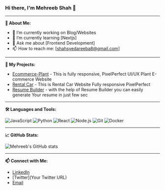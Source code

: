 ### Hi there, I'm Mehreeb Shah 👋

---

**🌟 About Me:**

- 🔭 I’m currently working on Blog/Websites
- 🌱 I’m currently learning [Nextjs]
- 💬 Ask me about [Frontend Development]
- 📫 How to reach me: [shahsyedareeba8@gmail.com]


---

**🚀 My Projects:**

- [Ecommerce-Plant](https://github.com/mehreebshah/PlantEcomerce.git) - This is fully responsive, PixelPerfect UI/UX Plant E-commerce Website
- [Rental Car](https://github.com/mehreebshah/Hackathon_UI-UX.git) - This is Rental Car Website Fully responsive PixelPerfect 
- [Resume Builder](https://github.com/mehreebshah/resumebuilder.git) - with the help of Resume Builder you can easily generate Your resume in just few sec

---

**🛠️ Languages and Tools:**

![JavaScript](https://img.shields.io/badge/-JavaScript-black?style=flat-square&logo=javascript)
![Python](https://img.shields.io/badge/-Python-black?style=flat-square&logo=python)
![React](https://img.shields.io/badge/-React-black?style=flat-square&logo=react)
![Node.js](https://img.shields.io/badge/-Node.js-black?style=flat-square&logo=node.js)
![Git](https://img.shields.io/badge/-Git-black?style=flat-square&logo=git)
![Docker](https://img.shields.io/badge/-Docker-black?style=flat-square&logo=docker)

---

**📈 GitHub Stats:**

![Mehreeb's GitHub stats](https://github-readme-stats.vercel.app/api?username=mehreebshah&show_icons=true&theme=radical)

---

**📫 Connect with Me:**

- [LinkedIn](www.linkedin.com/in/syeda-areeba-96494a341)
- [Twitter](Your Twitter URL)
- [Email](mailto:YourEmail@example.com)
